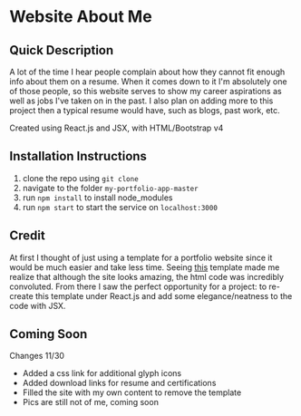 Website About Me
================

Quick Description
------------------
A lot of the time I hear people complain about how they cannot fit enough info about them on a resume. When it comes down to it I'm absolutely one of those people, so this website serves to show my career aspirations as well as jobs I've taken on in the past. I also plan on adding more to this project then a typical resume would have, such as blogs, past work, etc.

Created using React.js and JSX, with HTML/Bootstrap v4

Installation Instructions
-------------------------
1. clone the repo using ``git clone``
2. navigate to the folder ``my-portfolio-app-master``
3. run ``npm install`` to install node_modules
4. run ``npm start`` to start the service on ``localhost:3000``

Credit
------
At first I thought of just using a template for a portfolio website since it would be much easier and take less time. Seeing [this](https://colorlib.com/preview/#jackson) template made me realize that although the site looks amazing, the html code was incredibly convoluted. From there I saw the perfect opportunity for a project: to re-create this template under React.js and add some elegance/neatness to the code with JSX.

Coming Soon
-----------
Changes 11/30

* Added a css link for additional glyph icons
* Added download links for resume and certifications
* Filled the site with my own content to remove the template
* Pics are still not of me, coming soon
